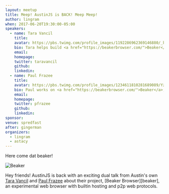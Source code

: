```yaml
---
layout: meetup
title: Meep! AustinJS is BACK! Meep Meep!
author: lingram
when: 2017-06-20T19:30:00-05:00
speakers:
  - name: Tara Vancil
    title:
    avatar: https://pbs.twimg.com/profile_images/1192286962369146880/_kMgpzL3_400x400.jpg
    bio: Tara helps build <a href="https://beakerbrowser.com/">Beaker</a>, a browser for the peer-to-peer Web. She’s enthusiastic about decentralizing the Web, and thinks that peer-to-peer protocols will reinvigorate the creativity of the Web’s early days.
    email:
    homepage:
    twitter: taravancil
    github:
    linkedin:
  - name: Paul Frazee
    title:
    avatar: https://pbs.twimg.com/profile_images/1234611810281689089/Yz3W7Ur5_400x400.jpg
    bio: Paul works on <a href="https://beakerbrowser.com/">Beaker</a>, and is also very enthusiastic about a decentralized Web. He lives in Austin, TX.
    email:
    homepage:
    twitter: pfrazee
    github:
    linkedin:
sponsor:
venue: spredfast
after: gingerman
organizers:
  - lingram
  - astacy
---
```


Here come dat beaker!

<img alt="Beaker" src="https://upload.wikimedia.org/wikipedia/en/5/59/Beaker_%28Muppet%29.jpg" />

Hey friends! AustinJS is back with an exciting dual talk from Austin's own [Tara Vancil](https://twitter.com/taravancil) and [Paul Frazee](https://twitter.com/pfrazee) about their project, [Beaker Browser][beaker], an experimental web browser with builtin hosting and p2p web protocols.
